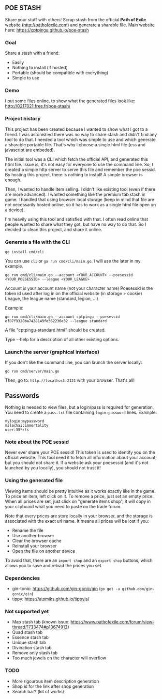 ## POE STASH

Share your stuff with others!
Scrap stash from the official **Path of Exile** website
(http://pathofexile.com) and generate a sharable file.
Main website here: https://cptpingu.github.io/poe-stash

### Goal

Share a stash with a friend:
  * Easily
  * Nothing to install (if hosted)
  * Portable (should be compatible with everything)
  * Simple to use

### Demo

I put some files online, to show what the generated files look like:
http://0217021.free.fr/poe-stash/

### Project history

This project has been created because I wanted to show what I got to a
friend. I was astonished there was no way to share stash and didn't
find any tool to do that. I needed a tool which was simple to use and
which generate a sharable portable file. That's why I choose a single
html file (css and javascript are embeded).

The initial tool was a CLI which fetch the official API, and generated
this html file. Issue is, it's not easy for everyone to use the
command line. So, I created a simple http server to serve this file
and remember the poe sessid. By hosting this project, there is nothing
to install! A simple browser is enough.

Then, I wanted to handle item selling. I didn't like existing tool
(even if there are more advanced). I wanted something like the
premium tab stash in game. I handled that using browser local storage
(keep in mind that file are not necessarily hosted online, so it has
to work as a single html file open on a device).

I'm heavily using this tool and satisfied with that. I often read
online that people wanted to share what they got, but have no way to
do that. So I decided to clean this project, and share it online.

### Generate a file with the CLI

```
go install cmd/cli
```

You can use `cli` or `go run cmd/cli/main.go`. I will use the later in
my example.

```
go run cmd/cli/main.go --account <YOUR_ACCOUNT> --poesessid <YOUR_POESESSID> --league <YOUR_LEAGUE>
```

Account is your account name (not your character name)
Poesessid is the token id used after log in on the official website (in storage > cookie)
League, the league name (standard, legion, ...)

Example:
```
go run cmd/cli/main.go --account cptpingu --poesessid ef87f9320ba7428149fe562236e32 --league standard
```
A file "cptpingu-standard.html" should be created.

Type --help for a description of all other existing options.

### Launch the server (graphical interface)

If you don't like the command line, you can launch the server locally:
```
go run cmd/server/main.go
```

Then, go to: `http://localhost:2121` with your browser. That's all!

## Passwords

Nothing is needed to view files, but a login/pass is required for
generation. You need to create a `pass.txt` file containing
`login:password` lines.
Example:
```
mylogin:mypassword
malachai:immortality
user:35*rfs
```

### Note about the POE sessid

Never ever share your POE sessid! This token is used to identify you
on the official website. This tool need it to fetch all information
about your account, but you should not share it. If a website ask your
poesessid (and it's not launched by you locally), you should not trust
it!

### Using the generated file

Viewing items should be pretty intuitive as it works exactly like in
the game. To price an item, left click on it. To remove a price, just
set an empty price. When all prices are set, just click on "generate
items shop", it will copy in your clipboard what you need to paste on
the trade forum.

Note that every prices are store locally in your browser, and the
storage is associated with the exact url name. It means all prices
will be lost if you:
  * Rename the file
  * Use another browser
  * Clear the browser cache
  * Reinstall your browser
  * Open the file on another device

To avoid that, there are an `import shop` and an `export shop` buttons,
which allows you to save and reload the prices you set.

### Dependencies

  * gin-tonic: https://github.com/gin-gonic/gin (`go get -u github.com/gin-gonic/gin`)
  * tippy: https://atomiks.github.io/tippyjs/

### Not supported yet

  * Map stash tab (known issue: https://www.pathofexile.com/forum/view-thread/1733474#p13674912)
  * Quad stash tab
  * Essence stash tab
  * Unique stash tab
  * Divination stash tab
  * Remove only stash tab
  * Too much jewels on the character will overflow

### TODO
  * More rigourous item description generation
  * Shop id for the link after shop generation
  * Search bar? (lot of works)
